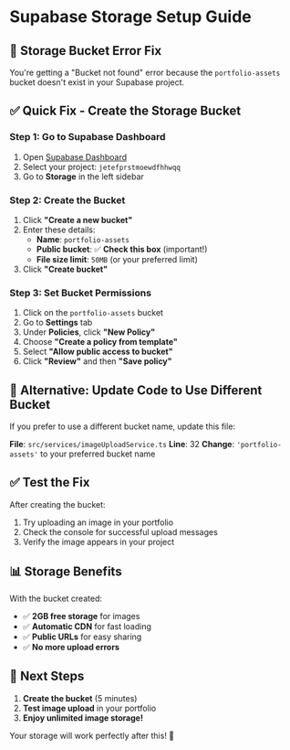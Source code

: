 # Supabase Storage Setup Guide

## 🚨 **Storage Bucket Error Fix**

You're getting a "Bucket not found" error because the `portfolio-assets` bucket doesn't exist in your Supabase project.

## ✅ **Quick Fix - Create the Storage Bucket**

### **Step 1: Go to Supabase Dashboard**
1. Open [Supabase Dashboard](https://supabase.com/dashboard)
2. Select your project: `jetefprstmoewdfhhwqq`
3. Go to **Storage** in the left sidebar

### **Step 2: Create the Bucket**
1. Click **"Create a new bucket"**
2. Enter these details:
   - **Name**: `portfolio-assets`
   - **Public bucket**: ✅ **Check this box** (important!)
   - **File size limit**: `50MB` (or your preferred limit)
3. Click **"Create bucket"**

### **Step 3: Set Bucket Permissions**
1. Click on the `portfolio-assets` bucket
2. Go to **Settings** tab
3. Under **Policies**, click **"New Policy"**
4. Choose **"Create a policy from template"**
5. Select **"Allow public access to bucket"**
6. Click **"Review"** and then **"Save policy"**

## 🔧 **Alternative: Update Code to Use Different Bucket**

If you prefer to use a different bucket name, update this file:

**File**: `src/services/imageUploadService.ts`
**Line**: 32
**Change**: `'portfolio-assets'` to your preferred bucket name

## ✅ **Test the Fix**

After creating the bucket:
1. Try uploading an image in your portfolio
2. Check the console for successful upload messages
3. Verify the image appears in your project

## 📊 **Storage Benefits**

With the bucket created:
- ✅ **2GB free storage** for images
- ✅ **Automatic CDN** for fast loading
- ✅ **Public URLs** for easy sharing
- ✅ **No more upload errors**

## 🎯 **Next Steps**

1. **Create the bucket** (5 minutes)
2. **Test image upload** in your portfolio
3. **Enjoy unlimited image storage!**

Your storage will work perfectly after this! 🚀 